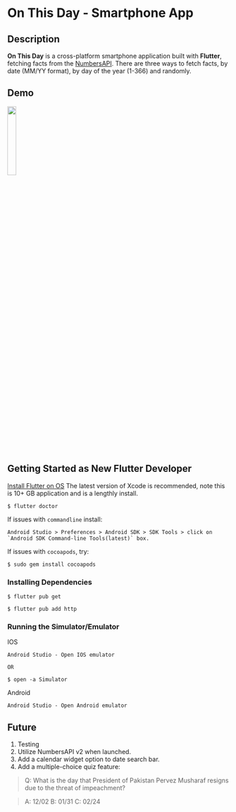 # On This Day - Smartphone App

## Description

**On This Day** is a cross-platform smartphone application built with **Flutter**, fetching facts from the [NumbersAPI](http://numbersapi.com/).  There are three ways to fetch facts, by date (MM/YY format), by day of the year (1-366) and randomly.  

## Demo

<img src="https://user-images.githubusercontent.com/72634901/172941119-302356e1-5648-457b-83df-c309fbe3fb57.gif" width="20%" height="20%"/>


## Getting Started as New Flutter Developer

[Install Flutter on OS](https://docs.flutter.dev/get-started/install)
The latest version of Xcode is recommended, note this is 10+ GB application and is a lengthly install. 

```
$ flutter doctor
```
If issues with `commandline` install: 
```
Android Studio > Preferences > Android SDK > SDK Tools > click on `Android SDK Command-line Tools(latest)` box.  
```
If issues with `cocoapods`, try: 
```
$ sudo gem install cocoapods
```

### Installing Dependencies

```
$ flutter pub get
```
```
$ flutter pub add http
```

### Running the Simulator/Emulator

IOS
```
Android Studio - Open IOS emulator 

OR

$ open -a Simulator
```
Android
```
Android Studio - Open Android emulator
```

## Future
1. Testing
2. Utilize NumbersAPI v2 when launched.
3. Add a calendar widget option to date search bar.
4. Add a multiple-choice quiz feature: 

>Q: What is the day that President of Pakistan Pervez Musharaf resigns due to the threat of impeachment?

>A: 12/02 B: 01/31 C: 02/24

